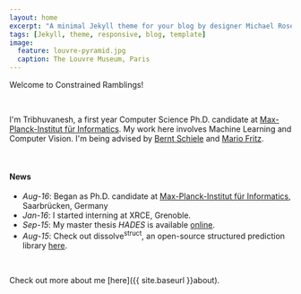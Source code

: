 ```yaml
---
layout: home
excerpt: "A minimal Jekyll theme for your blog by designer Michael Rose."
tags: [Jekyll, theme, responsive, blog, template]
image:
  feature: louvre-pyramid.jpg
  caption: The Louvre Museum, Paris
---
```


Welcome to Constrained Ramblings!

<br />

I'm Tribhuvanesh, a first year Computer Science Ph.D. candidate at [Max-Planck-Institut für Informatics](https://www.mpi-inf.mpg.de/home/).
My work here involves Machine Learning and Computer Vision.
I'm being advised by [Bernt Schiele](https://www.mpi-inf.mpg.de/departments/computer-vision-and-multimodal-computing/people/bernt-schiele/) and [Mario Fritz](https://www.mpi-inf.mpg.de/departments/computer-vision-and-multimodal-computing/people/mario-fritz/).

<br />

#### News  

- *Aug-16*: Began as Ph.D. candidate at [Max-Planck-Institut für Informatics](people.mpi-inf.mpg.de/~orekondy), Saarbrücken, Germany
- *Jan-16*: I started interning at XRCE, Grenoble.   
- *Sep-15*: My master thesis *HADES* is available [online](http://e-collection.library.ethz.ch/view/eth:48405).    
- *Aug-15*: Check out dissolve<sup>struct</sup>, an open-source structured prediction library [here](http://dalab.github.io/dissolve-struct/).


<br />

Check out more about me [here]({{ site.baseurl }}about).
